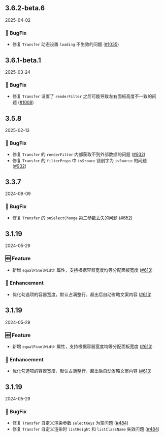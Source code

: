 ## 3.6.2-beta.6
2025-04-02

### 🐞 BugFix

- 修复 `Transfer` 动态设置 `loading` 不生效的问题 ([#1035](https://github.com/sheinsight/shineout-next/pull/1035))

## 3.6.1-beta.1
2025-03-24

### 🐞 BugFix

- 修复 `Transfer` 设置了 `renderFilter` 之后可能导致左右面板高度不一致的问题 ([#1008](https://github.com/sheinsight/shineout-next/pull/1008))

## 3.5.8
2025-02-13

### 🐞 BugFix

- 修复 `Transfer` 的 `renderFilter` 内部获取不到外部数据的问题 ([#932](https://github.com/sheinsight/shineout-next/pull/932))
- 修复 `Transfer` 的 `filterProps` 中 `isSrouce` 错别字为 `isSource` 的问题 ([#932](https://github.com/sheinsight/shineout-next/pull/932))

## 3.3.7
2024-09-09

### 🐞 BugFix

- 修复 `Transfer` 的 `onSelectChange` 第二参数丢失的问题 ([#652](https://github.com/sheinsight/shineout-next/pull/652))


## 3.1.19
2024-05-29

### 🆕 Feature

- 新增 `equalPanelWidth` 属性，支持根据容器宽度均等分配面板宽度 ([#613](https://github.com/sheinsight/shineout-next/pull/613))

### 💎 Enhancement

- 优化勾选项的容器宽度，默认占满整行，超出后自动省略文案内容 ([#613](https://github.com/sheinsight/shineout-next/pull/613))

## 3.1.19
2024-05-29

### 🆕 Feature

- 新增 `equalPanelWidth` 属性，支持根据容器宽度均等分配面板宽度 ([#613](https://github.com/sheinsight/shineout-next/pull/613))

### 💎 Enhancement

- 优化勾选项的容器宽度，默认占满整行，超出后自动省略文案内容 ([#613](https://github.com/sheinsight/shineout-next/pull/613))

## 3.1.19
2024-05-29

### 🐞 BugFix

- 修复 `Transfer` 自定义渲染参数 `selectKeys` 为空问题 ([#484](https://github.com/sheinsight/shineout-next/pull/484))
- 修复 `Transfer` 自定义渲染时 `listHeight` 和 `listClassName` 失效问题 ([#484](https://github.com/sheinsight/shineout-next/pull/484))
